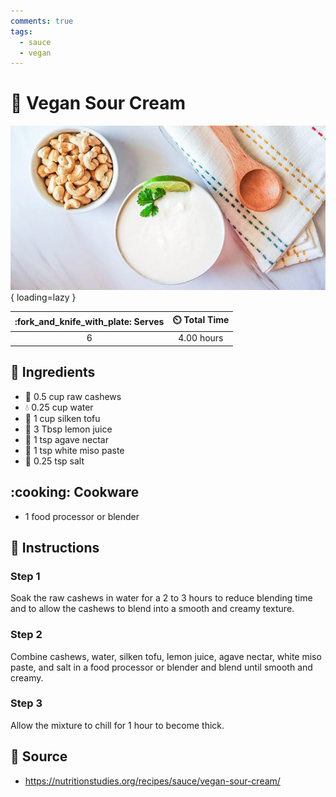 ```yaml
---
comments: true
tags:
  - sauce
  - vegan
---
```

# :rice: Vegan Sour Cream

![Vegan Sour Cream][1]{ loading=lazy }

| :fork_and_knife_with_plate: Serves | :timer_clock: Total Time |
|:----------------------------------:|:-----------------------: |
| 6 | 4.00 hours |

## :salt: Ingredients

- :chestnut: 0.5 cup raw cashews
- :droplet: 0.25 cup water
- :butter: 1 cup silken tofu
- :lemon: 3 Tbsp lemon juice
- :cactus: 1 tsp agave nectar
- :ramen: 1 tsp white miso paste
- :salt: 0.25 tsp salt

## :cooking: Cookware

- 1 food processor or blender

## :pencil: Instructions

### Step 1

Soak the raw cashews in water for a 2 to 3 hours to reduce blending time and to allow the cashews to blend into a smooth
and creamy texture.

### Step 2

Combine cashews, water, silken tofu, lemon juice, agave nectar, white miso paste, and salt  in a food processor or
blender and blend until smooth and creamy.

### Step 3

Allow the mixture to chill for 1 hour to become thick.

## :link: Source

- <https://nutritionstudies.org/recipes/sauce/vegan-sour-cream/>

[1]: <../assets/images/vegan-sour-cream.jpg>
